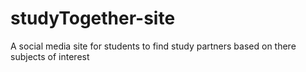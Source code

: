 # studyTogether-site
 A social media site for students to find study partners based on there subjects of interest
